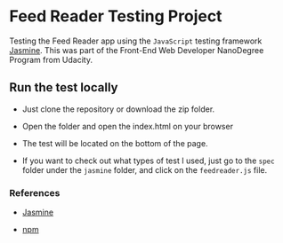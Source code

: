 # Feed Reader Testing Project
Testing the Feed Reader app using the `JavaScript` testing framework [Jasmine](https://jasmine.github.io/). This was part of the Front-End Web Developer NanoDegree Program from Udacity.

## Run the test locally

* Just clone the repository or download the zip folder.

* Open the folder and open the index.html on your browser

* The test will be located on the bottom of the page.

* If you want to check out what types of test I used, just go to the `spec` folder under the `jasmine` folder, and click on the `feedreader.js` file.

### References

* [Jasmine](https://jasmine.github.io/)

* [npm](https://www.npmjs.com/)